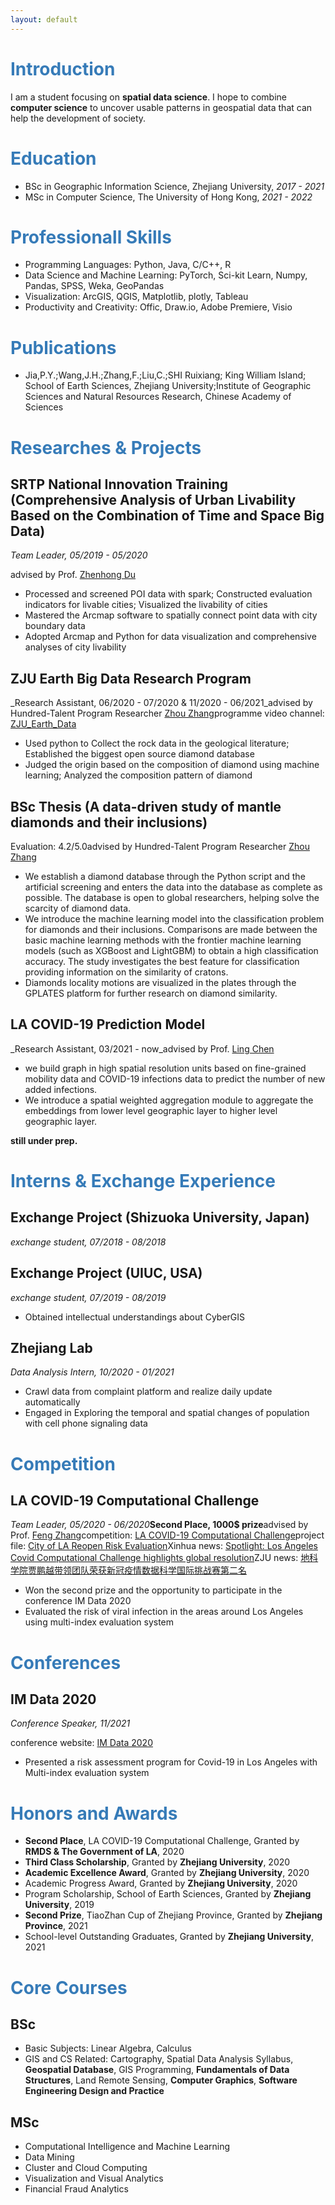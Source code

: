 ```yaml
---
layout: default
---
```

<!-- [Link to another page](./another-page.html). -->

# <font color="#367bb8">Introduction</font>

I am a student focusing on **spatial data science**. I hope to combine **computer science** to uncover usable patterns in geospatial data that can help the development of society.

# <font color="#367bb8">Education</font>

* BSc in Geographic Information Science, Zhejiang University, _2017 - 2021_
* MSc in Computer Science, The University of Hong Kong, _2021 - 2022_

# <font color="#367bb8">Professionall Skills</font>

* Programming Languages: Python, Java, C/C++, R
* Data Science and Machine Learning: PyTorch, Sci-kit Learn, Numpy, Pandas, SPSS, Weka, GeoPandas
* Visualization: ArcGIS, QGIS, Matplotlib, plotly, Tableau
* Productivity and Creativity: Offic, Draw.io, Adobe Premiere, Visio

# <font color="#367bb8">Publications</font>

* Jia,P.Y.;Wang,J.H.;Zhang,F.;Liu,C.;SHI Ruixiang; King William Island; School of Earth Sciences, Zhejiang University;Institute of Geographic Sciences and Natural Resources Research, Chinese Academy of Sciences

# <font color="#367bb8">Researches & Projects</font>

## SRTP National Innovation Training (Comprehensive Analysis of Urban Livability Based on the Combination of Time and Space Big Data)

_Team Leader, 05/2019 - 05/2020_

advised by Prof. [Zhenhong Du](https://person.zju.edu.cn/en/zhenhongzju)

* Processed and screened POI data with spark; Constructed evaluation indicators for livable cities; Visualized the livability of cities
* Mastered the Arcmap software to spatially connect point data with city boundary data
* Adopted Arcmap and Python for data visualization and comprehensive analyses of city livability

## ZJU Earth Big Data Research Program

_Research Assistant, 06/2020 - 07/2020 & 11/2020 - 06/2021_advised by Hundred-Talent Program Researcher [Zhou Zhang](https://person.zju.edu.cn/en/zhangzhou)programme video channel: [ZJU_Earth_Data](https://space.bilibili.com/616904352?from=search&seid=626336702640278886&spm_id_from=333.337.0.0)

* Used python to Collect the rock data in the geological literature; Established the biggest open source diamond database
* Judged the origin based on the composition of diamond using machine learning; Analyzed the composition pattern of diamond

## BSc Thesis (A data-driven study of mantle diamonds and their inclusions)

Evaluation: 4.2/5.0advised by Hundred-Talent Program Researcher [Zhou Zhang](https://person.zju.edu.cn/en/zhangzhou)

* We establish a diamond database through the Python script and the artificial screening and enters the data into the database as complete as possible. The database is open to global researchers, helping solve the scarcity of diamond data.
* We introduce the machine learning model into the classification problem for diamonds and their inclusions. Comparisons are made between the basic machine learning methods with the frontier machine learning models (such as XGBoost and LightGBM) to obtain a high classification accuracy. The study investigates the best feature for classification providing information on the similarity of cratons.
* Diamonds locality motions are visualized in the plates through the GPLATES platform for further research on diamond similarity.

## LA COVID-19 Prediction Model

_Research Assistant, 03/2021 - now_advised by Prof. [Ling Chen](https://person.zju.edu.cn/en/lc)

* we build graph in high spatial resolution units based on fine-grained mobility data and COVID-19 infections data to predict the number of new added infections.
* We introduce a spatial weighted aggregation module to aggregate the embeddings from lower level geographic layer to higher level geographic layer.

**still under prep.**

# <font color="#367bb8">Interns & Exchange Experience</font>

## Exchange Project (Shizuoka University, Japan)

_exchange student, 07/2018 - 08/2018_

## Exchange Project (UIUC, USA)

_exchange student, 07/2019 - 08/2019_

* Obtained intellectual understandings about CyberGIS

## Zhejiang Lab

_Data Analysis Intern, 10/2020 - 01/2021_

* Crawl data from complaint platform and realize daily update automatically
* Engaged in Exploring the temporal and spatial changes of population with cell phone signaling data

# <font color="#367bb8">Competition</font>

## LA COVID-19 Computational Challenge

_Team Leader, 05/2020 - 06/2020_**Second Place, 1000$ prize**advised by Prof. [Feng Zhang](https://person.zju.edu.cn/en/fengzhang)competition: [LA COVID-19 Computational Challenge](https://grmds.org/2020challenge)project file: [City of LA Reopen Risk Evaluation](https://grmds.org/node/729)Xinhua news: [Spotlight: Los Angeles Covid Computational Challenge highlights global resolution](http://www.xinhuanet.com/english/2020-06/18/c_139147313.htm)ZJU news: [地科学院贾鹏越带领团队荣获新冠疫情数据科学国际挑战赛第二名](https://www.zju.edu.cn/2020/0624/c32861a2157945/page.htm)

* Won the second prize and the opportunity to participate in the conference IM Data 2020
* Evaluated the risk of viral infection in the areas around Los Angeles using multi-index evaluation system

# <font color="#367bb8">Conferences</font>

## IM Data 2020

_Conference Speaker, 11/2021_

conference website: [IM Data 2020](https://www.rmdslab.com/im-data-2020-schedule/)

* Presented a risk assessment program for Covid-19 in Los Angeles with Multi-index evaluation system

# <font color="#367bb8">Honors and Awards</font>

* **Second Place**, LA COVID-19 Computational Challenge, Granted by **RMDS & The Government of LA**, 2020
* **Third Class Scholarship**, Granted by **Zhejiang University**, 2020
* **Academic Excellence Award**, Granted by **Zhejiang University**, 2020
* Academic Progress Award, Granted by **Zhejiang University**, 2020
* Program Scholarship, School of Earth Sciences, Granted by **Zhejiang University**, 2019
* **Second Prize**, TiaoZhan Cup of Zhejiang Province, Granted by **Zhejiang Province**, 2021
* School-level Outstanding Graduates, Granted by **Zhejiang University**, 2021

# <font color="#367bb8">Core Courses</font>

## BSc

* Basic Subjects: Linear Algebra, Calculus
* GIS and CS Related: Cartography, Spatial Data Analysis Syllabus, **Geospatial Database**, GIS Programming, **Fundamentals of Data Structures**, Land Remote Sensing, **Computer Graphics**, **Software Engineering Design and Practice**

## MSc

* Computational Intelligence and Machine Learning
* Data Mining
* Cluster and Cloud Computing
* Visualization and Visual Analytics
* Financial Fraud Analytics
